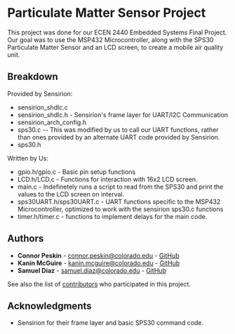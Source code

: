 # Particulate Matter Sensor Project

This project was done for our ECEN 2440 Embedded Systems Final Project. Our goal was to use the MSP432 Microcontroller, along with the SPS30 Particulate Matter Sensor and an LCD screen, to create a mobile air quality unit. 

## Breakdown

Provided by Sensirion:
* sensirion_shdlc.c
* sensirion_shdlc.h - Sensirion's frame layer for UART/I2C Communication
* sensirion_arch_config.h
* sps30.c -- This was modified by us to call our UART functions, rather than ones provided by an alternate UART code provided by Sensirion. 
* sps30.h 

Written by Us:
* gpio.h/gpio.c - Basic pin setup functions
* LCD.h/LCD.c - Functions for interaction with 16x2 LCD screen.
* main.c - Indefinetely runs a script to read from the SPS30 and print the values to the LCD screen on interval.
* sps30UART.h/sps30UART.c - UART functions specific to the MSP432 Microcontroller, optimized to work with the sensirion sps30.c functions
* timer.h/timer.c - functions to implement delays for the main code. 


## Authors

* **Connor Peskin** - connor.peskin@colorado.edu - [GitHub](https://github.com/cope3319)
* **Kanin McGuire** - kanin.mcguire@colorado.edu - [GitHub](https://github.com/KaninMcGuire)
* **Samuel Diaz** - samuel.diaz@colorado.edu - [GitHub](https://github.com/samueldiaz970)


See also the list of [contributors](https://github.com/your/project/contributors) who participated in this project.

## Acknowledgments

* Sensirion for their frame layer and basic SPS30 command code.

